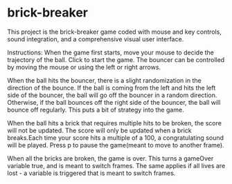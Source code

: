 # brick-breaker
This project is the brick-breaker game coded with mouse and key controls, sound integration, and a comprehensive visual user interface.

Instructions:
When the game first starts, move your mouse to decide the trajectory of the ball. Click to start the game.
The bouncer can be controlled by moving the mouse or using the left or right arrows.

When the ball hits the bouncer, there is a slight randomization in the direction of the bounce. If the ball is coming from the left and hits the left side of the bouncer, the ball will go off the bouncer in a random direction. Otherwise, if the ball bounces off the right side of the bouncer, the ball will bounce off regularly. This puts a bit of strategy into the game.

When the ball hits a brick that requires multiple hits to be broken, the score will not be updated. The score will only be updated when a brick breaks.Each time your score hits a multiple of a 100, a congratulating sound will be played.
Press p to pause the game(meant to move to another frame).

When all the bricks are broken, the game is over. This turns a gameOver variable true, and is meant to switch frames. The same applies if all lives are lost - a variable is triggered that is meant to switch frames.
